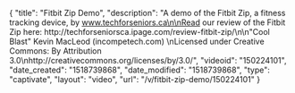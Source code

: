 {
    "title": "Fitbit Zip Demo",
    "description": "A demo of the Fitbit Zip, a fitness tracking device, by www.techforseniors.ca\n\nRead our review of the Fitbit Zip here: http:\/\/techforseniorsca.ipage.com\/review-fitbit-zip\/\n\n\"Cool Blast\" Kevin MacLeod (incompetech.com) \nLicensed under Creative Commons: By Attribution 3.0\nhttp:\/\/creativecommons.org\/licenses\/by\/3.0\/",
    "videoid": "150224101",
    "date_created": "1518739868",
    "date_modified": "1518739868",
    "type": "captivate",
    "layout": "video",
    "url": "\/v\/fitbit-zip-demo\/150224101"
}